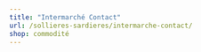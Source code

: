 ```yaml
---
title: "Intermarché Contact"
url: /sollieres-sardieres/intermarche-contact/
shop: commodité
---
```

